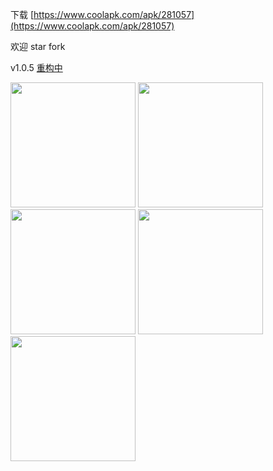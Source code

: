下载 [https://www.coolapk.com/apk/281057](https://www.coolapk.com/apk/281057)

欢迎 star fork

v1.0.5 [重构中](./CHANGELOG.md)

<div>
<img src="./image/QQE59BBEE7898720210105161527-281004-o_1er8v8kudfdb1i715l3eoi1bf215-uid-1111781@1080x1920.jpg" width=200 >
<img src="./image/QQE59BBEE7898720210105161531-281004-o_1er8v8kudojamqs1v7p1t5g139716-uid-1111781@1080x1920.jpg" width=200 >
<img src="./image/QQE59BBEE7898720210105161535-281004-o_1er8v8kudv6ivnd1svrshk19rk17-uid-1111781@1080x1920.jpg" width=200 >
<img src="./image/QQE59BBEE7898720210105161539-281004-o_1er8v8kud1uei1lpo1bqf16n3inq18-uid-1111781@1080x1920.jpg" width=200 >
<img src="./image/QQE59BBEE7898720210105161737-281057-o_1erc01i4hccv1ifs1ok711utgbi2h-uid-1111781@1080x1920.jpg" width=200 >

</div>

